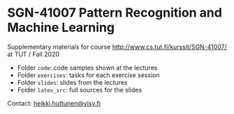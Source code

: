# SGN-41007 Pattern Recognition and Machine Learning
Supplementary materials for course http://www.cs.tut.fi/kurssit/SGN-41007/ at TUT / Fall 2020

* Folder `code`: code samples shown at the lectures
* Folder `exercises`: tasks for each exercise session
* Folder `slides`: slides from the lectures
* Folder `latex_src`: full sources for the slides

Contact: heikki.huttunen@visy.fi
